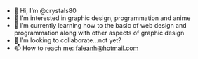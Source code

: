 - 👋 Hi, I’m @crystals80
- 👀 I’m interested in graphic design, programmation and anime
- 🌱 I’m currently learning how to the basic of web design and programmation along with other aspects of graphic design
- 💞️ I’m looking to collaborate...not yet?
- 📫 How to reach me: faleanh@hotmail.com

<!---
crystals80/crystals80 is a ✨ special ✨ repository because its `README.md` (this file) appears on your GitHub profile.
You can click the Preview link to take a look at your changes.
--->
